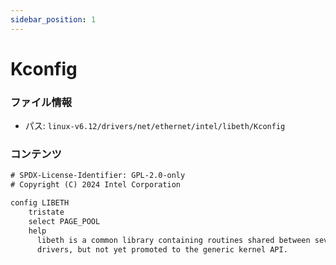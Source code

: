 ```yaml
---
sidebar_position: 1
---
```

# Kconfig

### ファイル情報

- パス: `linux-v6.12/drivers/net/ethernet/intel/libeth/Kconfig`

### コンテンツ

```txt
# SPDX-License-Identifier: GPL-2.0-only
# Copyright (C) 2024 Intel Corporation

config LIBETH
	tristate
	select PAGE_POOL
	help
	  libeth is a common library containing routines shared between several
	  drivers, but not yet promoted to the generic kernel API.

```
